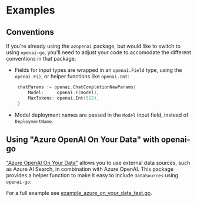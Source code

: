 # Examples

## Conventions

If you're already using the `azopenai` package, but would like to switch to using `openai-go`, you'll need to adjust your code to accomodate the different conventions in that package.

- Fields for input types are wrapped in an `openai.Field` type, using the `openai.F()`, or helper functions like `openai.Int`:
   ```go
   	chatParams := openai.ChatCompletionNewParams{
		Model:     openai.F(model),
		MaxTokens: openai.Int(512),
    }
   ```
- Model deployment names are passed in the `Model` input field, instead of `DeploymentName`.

## Using "Azure OpenAI On Your Data" with openai-go

["Azure OpenAI On Your Data"](https://learn.microsoft.com/azure/ai-services/openai/concepts/use-your-data) allows you to use external data sources, such as Azure AI Search, in combination with Azure OpenAI. This package provides a helper function to make it easy to include `DataSources` using `openai-go`:

For a full example see [example_azure_on_your_data_test.go](./example_azure_on_your_data_test.go).
